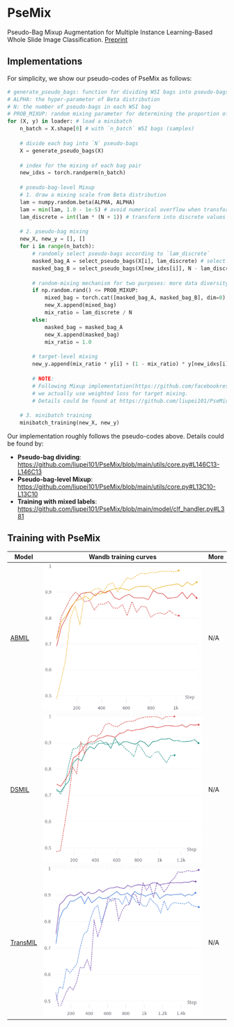 # PseMix

Pseudo-Bag Mixup Augmentation for Multiple Instance Learning-Based Whole Slide Image Classification. [Preprint](https://arxiv.org/abs/2306.16180)

## Implementations

For simplicity, we show our pseudo-codes of PseMix as follows:
```python
# generate_pseudo_bags: function for dividing WSI bags into pseudo-bags
# ALPHA: the hyper-parameter of Beta distribution
# N: the number of pseudo-bags in each WSI bag
# PROB_MIXUP: random mixing parameter for determining the proportion of mixed bags. 
for (X, y) in loader: # load a minibatch 
    n_batch = X.shape[0] # with `n_batch` WSI bags (samples)

    # divide each bag into `N` pseudo-bags
    X = generate_pseudo_bags(X)

    # index for the mixing of each bag pair
    new_idxs = torch.randperm(n_batch)

    # pseudo-bag-level Mixup
    # 1. draw a mixing scale from Beta distribution
    lam = numpy.random.beta(ALPHA, ALPHA) 
    lam = min(lam, 1.0 - 1e-5) # avoid numerical overflow when transforming it into discrete ones
    lam_discrete = int(lam * (N + 1)) # transform into discrete values

    # 2. pseudo-bag mixing
    new_X, new_y = [], []
    for i in range(n_batch):
    	# randomly select pseudo-bags according to `lam_discrete`
        masked_bag_A = select_pseudo_bags(X[i], lam_discrete) # select `lam_discrete` pseudo-bags
        masked_bag_B = select_pseudo_bags(X[new_idxs[i]], N - lam_discrete) # select `n-lam_discrete` pseudo-bags

        # random-mixing mechanism for two purposes: more data diversity and efficient learning on mixed samples.
        if np.random.rand() <= PROB_MIXUP:
            mixed_bag = torch.cat([masked_bag_A, masked_bag_B], dim=0) # instance-axis concat
            new_X.append(mixed_bag)
            mix_ratio = lam_discrete / N
        else:
            masked_bag = masked_bag_A 
            new_X.append(masked_bag)
            mix_ratio = 1.0

        # target-level mixing
        new_y.append(mix_ratio * y[i] + (1 - mix_ratio) * y[new_idxs[i]]) 
        
        # NOTE:
        # Following Mixup implementation(https://github.com/facebookresearch/mixup-cifar10), 
        # we actually use weighted loss for target mixing.
        # Details could be found at https://github.com/liupei101/PseMix/blob/main/model/clf_handler.py#L407

    # 3. minibatch training
    minibatch_training(new_X, new_y)
```

Our implementation roughly follows the pseudo-codes above. Details could be found by:

- **Pseudo-bag dividing**: https://github.com/liupei101/PseMix/blob/main/utils/core.py#L146C13-L146C13
- **Pseudo-bag-level Mixup**: https://github.com/liupei101/PseMix/blob/main/utils/core.py#L13C10-L13C10
- **Training with mixed labels**:  https://github.com/liupei101/PseMix/blob/main/model/clf_handler.py#L381

## Training with PseMix

| Model                                                                  | Wandb training curves                                  |       More |
|------------------------------------------------------------------------|--------------------------------------------------|---------------------|
| [ABMIL](https://proceedings.mlr.press/v80/ilse18a.html)                |![](docs/wandb-abmil-train.png)           |    N/A  |
| [DSMIL](https://openaccess.thecvf.com/content/CVPR2021/papers/Li_Dual-Stream_Multiple_Instance_Learning_Network_for_Whole_Slide_Image_Classification_CVPR_2021_paper.pdf)         | ![](docs/wandb-dsmil-train.png)|  N/A   |
| [TransMIL](https://openreview.net/forum?id=LKUfuWxajHc)     |![](docs/wandb-transmil-train.png)          | N/A  |
